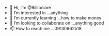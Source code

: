 - 👋 Hi, I’m @Billioniare
- 👀 I’m interested in ...anything
- 🌱 I’m currently learning ...how to make money
- 💞️ I’m looking to collaborate on ...anything good
- 📫 How to reach me ...09130962518

<!---
Billioniare/Billioniare is a ✨ special ✨ repository because its `README.md` (this file) appears on your GitHub profile.
You can click the Preview link to take a look at your changes.
--->
